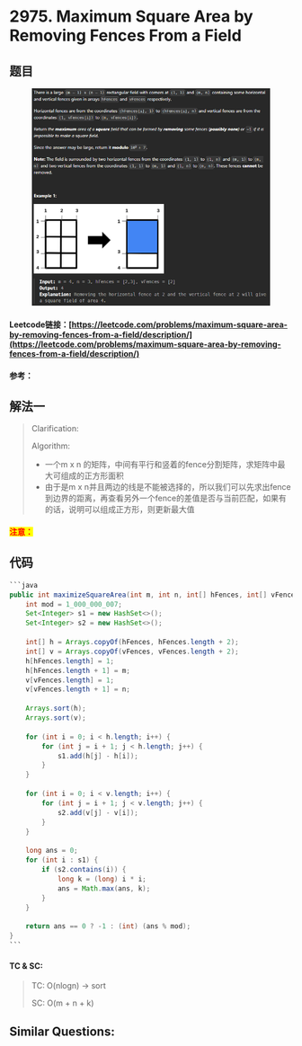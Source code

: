 # 2975. Maximum Square Area by Removing Fences From a Field

## 题目

<figure><img src=".gitbook/assets/image (2).png" alt=""><figcaption></figcaption></figure>

#### Leetcode链接：[https://leetcode.com/problems/maximum-square-area-by-removing-fences-from-a-field/description/](https://leetcode.com/problems/maximum-square-area-by-removing-fences-from-a-field/description/)

#### 参考：

## 解法一

> Clarification:&#x20;
>
> Algorithm:&#x20;
>
> * 一个m x n 的矩阵，中间有平行和竖着的fence分割矩阵，求矩阵中最大可组成的正方形面积
> * 由于是m x n并且两边的线是不能被选择的，所以我们可以先求出fence到边界的距离，再查看另外一个fence的差值是否与当前匹配，如果有的话，说明可以组成正方形，则更新最大值

#### <mark style="color:red;">注意：</mark>

## 代码

````java
```java
public int maximizeSquareArea(int m, int n, int[] hFences, int[] vFences) {
    int mod = 1_000_000_007;
    Set<Integer> s1 = new HashSet<>();
    Set<Integer> s2 = new HashSet<>();

    int[] h = Arrays.copyOf(hFences, hFences.length + 2);
    int[] v = Arrays.copyOf(vFences, vFences.length + 2);
    h[hFences.length] = 1;
    h[hFences.length + 1] = m;
    v[vFences.length] = 1;
    v[vFences.length + 1] = n;

    Arrays.sort(h);
    Arrays.sort(v);

    for (int i = 0; i < h.length; i++) {
        for (int j = i + 1; j < h.length; j++) {
            s1.add(h[j] - h[i]);
        }
    }

    for (int i = 0; i < v.length; i++) {
        for (int j = i + 1; j < v.length; j++) {
            s2.add(v[j] - v[i]);
        }
    }

    long ans = 0;
    for (int i : s1) {
        if (s2.contains(i)) {
            long k = (long) i * i;
            ans = Math.max(ans, k);
        }
    }

    return ans == 0 ? -1 : (int) (ans % mod);
}
```
````

#### TC & SC:&#x20;

> TC: O(nlogn) -> sort
>
> SC: O(m + n + k)

## **Similar Questions:**&#x20;

